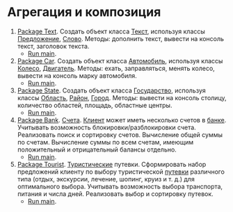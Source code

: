 # Агрегация и композиция
1. [Package Text](https://github.com/pp8a/Introduction-to-Java/tree/main/Classes/src/AggregationComposition/Text). Создать объект класса [Текст](https://github.com/pp8a/Introduction-to-Java/blob/main/Classes/src/AggregationComposition/Text/Text.java), используя классы [Предложение](https://github.com/pp8a/Introduction-to-Java/blob/main/Classes/src/AggregationComposition/Text/Sentence.java), [Слово](https://github.com/pp8a/Introduction-to-Java/blob/main/Classes/src/AggregationComposition/Text/Word.java). Методы: дополнить текст, вывести на консоль текст, заголовок текста.
    * [Run main](https://github.com/pp8a/Introduction-to-Java/blob/main/Classes/src/AggregationComposition/Text/main.java).
2. [Package Car](https://github.com/pp8a/Introduction-to-Java/tree/main/Classes/src/AggregationComposition/Car). Создать объект класса [Автомобиль](https://github.com/pp8a/Introduction-to-Java/blob/main/Classes/src/AggregationComposition/Car/Car.java), используя классы [Колесо](https://github.com/pp8a/Introduction-to-Java/blob/main/Classes/src/AggregationComposition/Car/Wheel.java), [Двигатель](https://github.com/pp8a/Introduction-to-Java/blob/main/Classes/src/AggregationComposition/Car/Engine.java). Методы: ехать, заправляться, менять колесо, вывести на консоль марку автомобиля.
    * [Run main](https://github.com/pp8a/Introduction-to-Java/blob/main/Classes/src/AggregationComposition/Car/main.java).
3. [Package State](https://github.com/pp8a/Introduction-to-Java/tree/main/Classes/src/AggregationComposition/State). Создать объект класса [Государство](https://github.com/pp8a/Introduction-to-Java/blob/main/Classes/src/AggregationComposition/State/State.java), используя классы [Область](https://github.com/pp8a/Introduction-to-Java/blob/main/Classes/src/AggregationComposition/State/Region.java), [Район](https://github.com/pp8a/Introduction-to-Java/blob/main/Classes/src/AggregationComposition/State/District.java), [Город](https://github.com/pp8a/Introduction-to-Java/blob/main/Classes/src/AggregationComposition/State/City.java). Методы: вывести на консоль столицу, количество областей, площадь, областные центры.
    * [Run main](https://github.com/pp8a/Introduction-to-Java/blob/main/Classes/src/AggregationComposition/State/main.java).
4. [Package Bank](https://github.com/pp8a/Introduction-to-Java/tree/main/Classes/src/AggregationComposition/Bank). [Счета](https://github.com/pp8a/Introduction-to-Java/blob/main/Classes/src/AggregationComposition/Bank/Account.java). [Клиент](https://github.com/pp8a/Introduction-to-Java/blob/main/Classes/src/AggregationComposition/Bank/Customer.java) может иметь несколько счетов в [банке](https://github.com/pp8a/Introduction-to-Java/blob/main/Classes/src/AggregationComposition/Bank/Bank.java). Учитывать возможность блокировки/разблокировки
счета. Реализовать поиск и сортировку счетов. Вычисление общей суммы по счетам. Вычисление суммы по всем счетам, имеющим положительный и отрицательный балансы отдельно.
    * [Run main](https://github.com/pp8a/Introduction-to-Java/blob/main/Classes/src/AggregationComposition/Bank/main.java).
5. [Package Tourist](https://github.com/pp8a/Introduction-to-Java/tree/main/Classes/src/AggregationComposition/Tourist). [Туристические](https://github.com/pp8a/Introduction-to-Java/blob/main/Classes/src/AggregationComposition/Tourist/Tourist.java) путевки. Сформировать набор предложений клиенту по выбору туристической [путевки](https://github.com/pp8a/Introduction-to-Java/blob/main/Classes/src/AggregationComposition/Tourist/Voucher.java) различного типа (отдых, экскурсии, лечение, шопинг, круиз и т. д.) для оптимального выбора. Учитывать возможность выбора транспорта, питания и числа дней. Реализовать выбор и сортировку путевок.
    * [Run main](https://github.com/pp8a/Introduction-to-Java/blob/main/Classes/src/AggregationComposition/Tourist/main.java).
